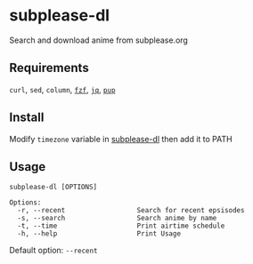 # subplease-dl
Search and download anime from subplease.org

## Requirements
`curl`, `sed`, `column`, 
[`fzf`](https://github.com/junegunn/fzf), 
[`jq`](https://github.com/stedolan/jq), 
[`pup`](https://github.com/ericchiang/pup)

## Install

Modify `timezone` variable in [subplease-dl](subplease-dl) then add it to PATH

## Usage
```
subplease-dl [OPTIONS]

Options:
  -r, --recent                  Search for recent epsisodes
  -s, --search                  Search anime by name
  -t, --time                    Print airtime schedule
  -h, --help                    Print Usage 
```
Default option: `--recent`
